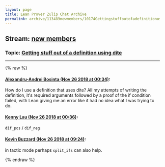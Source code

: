 ```yaml
---
layout: page
title: Lean Prover Zulip Chat Archive 
permalink: archive/113489newmembers/10174Gettingstuffoutofadefinitionusingdite.html
---
```


## Stream: [new members](index.html)
### Topic: [Getting stuff out of a definition using dite](10174Gettingstuffoutofadefinitionusingdite.html)

---


{% raw %}
#### [ Alexandru-Andrei Bosinta (Nov 26 2018 at 00:34)](https://leanprover.zulipchat.com/#narrow/stream/113489-new%20members/topic/Getting%20stuff%20out%20of%20a%20definition%20using%20dite/near/148336981):
How do I use a definition that uses dite? All my attempts of writing the definition, it's required arguments followed by a proof of the if condition failed, with Lean giving me an error like it had no idea what I was trying to do.

#### [ Kenny Lau (Nov 26 2018 at 00:36)](https://leanprover.zulipchat.com/#narrow/stream/113489-new%20members/topic/Getting%20stuff%20out%20of%20a%20definition%20using%20dite/near/148337033):
`dif_pos` / `dif_neg`

#### [ Kevin Buzzard (Nov 26 2018 at 09:24)](https://leanprover.zulipchat.com/#narrow/stream/113489-new%20members/topic/Getting%20stuff%20out%20of%20a%20definition%20using%20dite/near/148353486):
in tactic mode perhaps `split_ifs` can also help.


{% endraw %}

